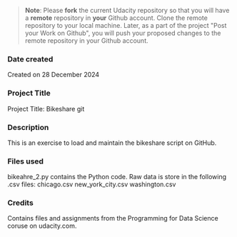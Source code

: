 >**Note**: Please **fork** the current Udacity repository so that you will have a **remote** repository in **your** Github account. Clone the remote repository to your local machine. Later, as a part of the project "Post your Work on Github", you will push your proposed changes to the remote repository in your Github account.

### Date created
Created on 28 December 2024

### Project Title
Project Title: Bikeshare git

### Description
This is an exercise to load and maintain the bikeshare script on GitHub.

### Files used
bikeahre_2.py contains the Python code.
Raw data is store in the following .csv files:
chicago.csv
new_york_city.csv
washington.csv


### Credits
Contains files and assignments from the Programming for Data Science coruse on udacity.com.
